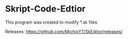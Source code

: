 # Skript-Code-Edtior

This program was created to modify *.sk files


Releases:
https://github.com/MichixYT/SkEditor/releases/
